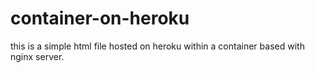 # container-on-heroku


this is a simple html file hosted on heroku within a container based with nginx server.
